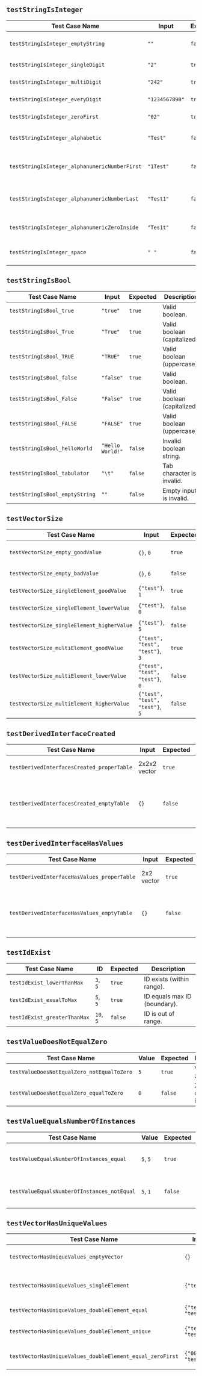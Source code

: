 ## `testStringIsInteger`

| Test Case Name                                | Input          | Expected | Description                             |
| --------------------------------------------- | -------------- | -------- | --------------------------------------- |
| `testStringIsInteger_emptyString`             | `""`           | `false`  | Empty string should not be accepted.    |
| `testStringIsInteger_singleDigit`             | `"2"`          | `true`   | Single digit is valid.                  |
| `testStringIsInteger_multiDigit`              | `"242"`        | `true`   | Multi-digit value is valid.             |
| `testStringIsInteger_everyDigit`              | `"1234567890"` | `true`   | All digits accepted.                    |
| `testStringIsInteger_zeroFirst`               | `"02"`         | `true`   | Leading zero is accepted.               |
| `testStringIsInteger_alphabetic`              | `"Test"`       | `false`  | Alphabetic input is invalid.            |
| `testStringIsInteger_alphanumericNumberFirst` | `"1Test"`      | `false`  | Digits followed by letters are invalid. |
| `testStringIsInteger_alphanumericNumberLast`  | `"Test1"`      | `false`  | Letters followed by digits are invalid. |
| `testStringIsInteger_alphanumericZeroInside`  | `"Tes1t"`      | `false`  | Alphanumeric in middle is invalid.      |
| `testStringIsInteger_space`                   | `" "`          | `false`  | Whitespace is not a number.             |

## `testStringIsBool`

| Test Case Name                 | Input            | Expected | Description                  |
| ------------------------------ | ---------------- | -------- | ---------------------------- |
| `testStringIsBool_true`        | `"true"`         | `true`   | Valid boolean.               |
| `testStringIsBool_True`        | `"True"`         | `true`   | Valid boolean (capitalized). |
| `testStringIsBool_TRUE`        | `"TRUE"`         | `true`   | Valid boolean (uppercase).   |
| `testStringIsBool_false`       | `"false"`        | `true`   | Valid boolean.               |
| `testStringIsBool_False`       | `"False"`        | `true`   | Valid boolean (capitalized). |
| `testStringIsBool_FALSE`       | `"FALSE"`        | `true`   | Valid boolean (uppercase).   |
| `testStringIsBool_helloWorld`  | `"Hello World!"` | `false`  | Invalid boolean string.      |
| `testStringIsBool_tabulator`   | `"\t"`           | `false`  | Tab character is invalid.    |
| `testStringIsBool_emptyString` | `""`             | `false`  | Empty input is invalid.      |

## `testVectorSize`

| Test Case Name                             | Input                           | Expected | Description                |
| ------------------------------------------ | ------------------------------- | -------- | -------------------------- |
| `testVectorSize_empty_goodValue`           | `{}`, `0`                       | `true`   | Correct empty vector size. |
| `testVectorSize_empty_badValue`            | `{}`, `6`                       | `false`  | Too few elements.          |
| `testVectorSize_singleElement_goodValue`   | `{"test"}`,  `1`                | `true`   | Exact match.               |
| `testVectorSize_singleElement_lowerValue`  | `{"test"}`, `0`                 | `false`  | Too many elements.         |
| `testVectorSize_singleElement_higherValue` | `{"test"}`, `5`                 | `false`  | Too few elements.          |
| `testVectorSize_multiElement_goodValue`    | `{"test", "test", "test"}`, `3` | `true`   | Exact match.               |
| `testVectorSize_multiElement_lowerValue`   | `{"test", "test", "test"}`, `0` | `false`  | Too many elements.         |
| `testVectorSize_multiElement_higherValue`  | `{"test", "test", "test"}`, `5` | `false`  | Too few elements.          |

## `testDerivedInterfaceCreated`

| Test Case Name                             | Input        | Expected | Description                                     |
| ------------------------------------------ | ------------ | -------- | ----------------------------------------------- |
| `testDerivedInterfacesCreated_properTable` | 2x2x2 vector | `true`   | Valid nested structure.                         |
| `testDerivedInterfacesCreated_emptyTable`  | `{}`         | `false`  | No interface created but values were specified. |

## `testDerivedInterfaceHasValues`

| Test Case Name                              | Input      | Expected | Description                                      |
| ------------------------------------------- | ---------- | -------- | ------------------------------------------------ |
| `testDerivedInterfaceHasValues_properTable` | 2x2 vector | `true`   | Valid interface values.                          |
| `testDerivedInterfaceHasValues_emptyTable`  | `{}`       | `false`  | Interface created, but no values were specified. |

## `testIdExist`

| Test Case Name               | ID        | Expected | Description                  |
| ---------------------------- | --------- | -------- | ---------------------------- |
| `testIdExist_lowerThanMax`   | `3`, `5`  | `true`   | ID exists (within range).    |
| `testIdExist_exualToMax`     | `5`, `5`  | `true`   | ID equals max ID (boundary). |
| `testIdExist_greaterThanMax` | `10`, `5` | `false`  | ID is out of range.          |

## `testValueDoesNotEqualZero`

| Test Case Name                             | Value | Expected | Description                 |
| ------------------------------------------ | ----- | -------- | --------------------------- |
| `testValueDoesNotEqualZero_notEqualToZero` | `5`   | `true`   | Valid non-zero input.       |
| `testValueDoesNotEqualZero_equalToZero`    | `0`   | `false`  | Zero is considered invalid. |

## `testValueEqualsNumberOfInstances`

| Test Case Name                              | Value    | Expected | Description                           |
| ------------------------------------------- | -------- | -------- | ------------------------------------- |
| `testValueEqualsNumberOfInstances_equal`    | `5`, `5` | `true`   | Match between value and instances.    |
| `testValueEqualsNumberOfInstances_notEqual` | `5`, `1` | `false`  | Mismatch between value and instances. |

## `testVectorHasUniqueValues`

| Test Case Name                                            | Input                | Expected | Description                   |
| --------------------------------------------------------- | -------------------- | -------- | ----------------------------- |
| `testVectorHasUniqueValues_emptyVector`                   | `{}`                 | `true`   | No duplicates possible.       |
| `testVectorHasUniqueValues_singleElement`                 | `{"test"}`           | `true`   | One element is always unique. |
| `testVectorHasUniqueValues_doubleElement_equal`           | `{"test", "test"}`   | `false`  | Duplicate detected.           |
| `testVectorHasUniqueValues_doubleElement_unique`          | `{"testA", "testB"}` | `true`   | All elements are unique.      |
| `testVectorHasUniqueValues_doubleElement_equal_zeroFirst` | `{"00test", "test"}` | `false`  | Interpreted as not unique.    |
